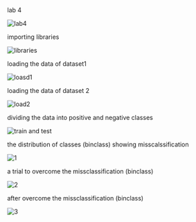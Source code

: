 lab 4 


![lab4](https://user-images.githubusercontent.com/117605778/216850483-4a8a00fd-7d1c-4691-a8b8-4df18e8255ed.png)




importing libraries 

![libraries](https://user-images.githubusercontent.com/117605778/216849676-acf6e6d5-2303-46ae-a564-50a8634700fd.png)


loading the data of dataset1

![loasd1](https://user-images.githubusercontent.com/117605778/216849762-8568fba5-0d5e-45e9-9f00-ebcb9e7da5a8.png)


loading the data of dataset 2

![load2](https://user-images.githubusercontent.com/117605778/216849796-9f0f3a59-6e25-46c9-9eb9-5332745f1468.png)


dividing the data into positive and negative classes



![train and test](https://user-images.githubusercontent.com/117605778/216849868-f972cea8-910e-4065-88ba-48ca0b0fede9.png)


the distribution of classes (binclass) showing misscalssification



![1](https://user-images.githubusercontent.com/117605778/216851018-7c0caf51-6822-4a2e-9753-3940886ebc35.png)



a trial to overcome the missclassification  (binclass)



![2](https://user-images.githubusercontent.com/117605778/216851154-4161d1f7-9cf3-40c3-ba2d-165546130fd2.png)



after overcome the missclassification (binclass)




![3](https://user-images.githubusercontent.com/117605778/216851255-d36864aa-e98d-4d75-a69a-b7b7e4664476.png)
















